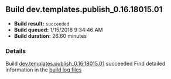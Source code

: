 ## Build dev.templates.publish_0.16.18015.01
- **Build result:** `succeeded`
- **Build queued:** 1/15/2018 9:34:46 AM
- **Build duration:** 26.60 minutes
### Details
Build [dev.templates.publish_0.16.18015.01](https://winappstudio.visualstudio.com/web/build.aspx?pcguid=a4ef43be-68ce-4195-a619-079b4d9834c2&builduri=vstfs%3a%2f%2f%2fBuild%2fBuild%2f24677) succeeded
Find detailed information in the [build log files](https://uwpctdiags.blob.core.windows.net/buildlogs/dev.templates.publish_0.16.18015.01_logs.zip)
